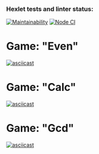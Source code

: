 ### Hexlet tests and linter status:
[![Maintainability](https://api.codeclimate.com/v1/badges/ff1ac9e05b665f467e96/maintainability)](https://codeclimate.com/github/Bitvinus/frontend-project-lvl1/maintainability)
[![Node CI](https://github.com/Bitvinus/frontend-project-lvl1/workflows/Node%20CI/badge.svg)](https://github.com/Bitvinus/frontend-project-lvl1/actions)

# Game: "Even"
[![asciicast](https://asciinema.org/a/w1wbJ2HzB0RJmz0WiM1eW6AMa.svg)](https://asciinema.org/a/w1wbJ2HzB0RJmz0WiM1eW6AMa)


# Game: "Calc"
[![asciicast](https://asciinema.org/a/KqAg5X4p7KewUKQnaAjEBeahs.svg)](https://asciinema.org/a/KqAg5X4p7KewUKQnaAjEBeahs)

# Game: "Gcd"
[![asciicast](https://asciinema.org/a/TNqtckQGExDb5gmbJdeHZWRHX.svg)](https://asciinema.org/a/TNqtckQGExDb5gmbJdeHZWRHX)